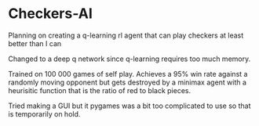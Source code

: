 # Checkers-AI

Planning on creating a q-learning rl agent that can play checkers at least better than I can

Changed to a deep q network since q-learning requires too much memory. 

Trained on 100 000 games of self play. Achieves a 95% win rate against a randomly moving opponent but gets destroyed by a minimax agent with a heurisitic function that is the ratio of red to black pieces.

Tried making a GUI but it pygames was a bit too complicated to use so that is temporarily on hold.
